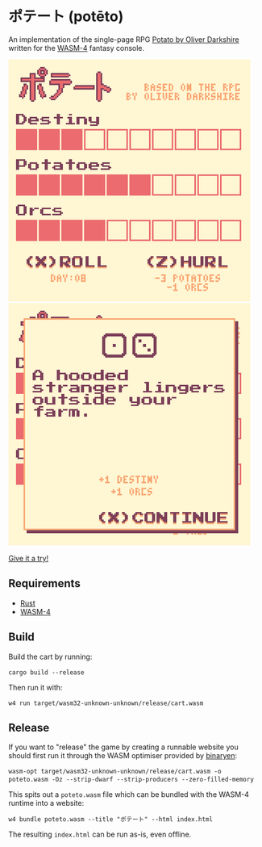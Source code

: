 # ポテート (potēto)

An implementation of the single-page RPG [Potato by Oliver Darkshire](https://twitter.com/deathbybadger/status/1567425842526945280) written for the [WASM-4](https://wasm4.org) fantasy console.

![Game screen](https://github.com/michaelenger/poteto/raw/main/screenshot1.png)
![Roll result screen](https://github.com/michaelenger/poteto/raw/main/screenshot2.png)

[Give it a try!](https://michaelenger.github.io/poteto/)

## Requirements

* [Rust](https://www.rust-lang.org/)
* [WASM-4](https://wasm4.org/)

## Build

Build the cart by running:

```shell
cargo build --release
```

Then run it with:

```shell
w4 run target/wasm32-unknown-unknown/release/cart.wasm
```

## Release

If you want to "release" the game by creating a runnable website you should first run it through the WASM optimiser provided by [binaryen](https://github.com/WebAssembly/binaryen):

```shell
wasm-opt target/wasm32-unknown-unknown/release/cart.wasm -o poteto.wasm -Oz --strip-dwarf --strip-producers --zero-filled-memory
```

This spits out a `poteto.wasm` file which can be bundled with the WASM-4 runtime into a website:

```shell
w4 bundle poteto.wasm --title "ポテート" --html index.html
```

The resulting `index.html` can be run as-is, even offline.
